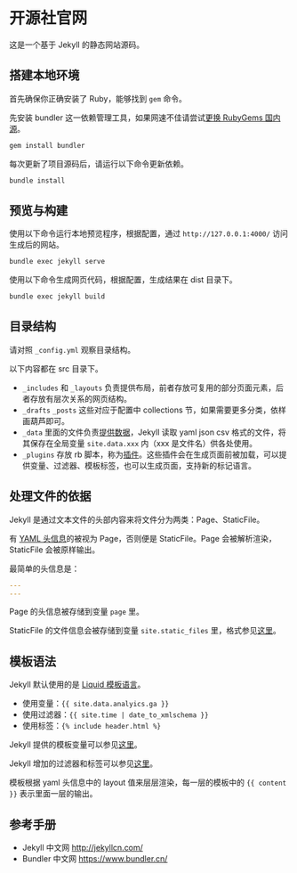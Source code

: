 # 开源社官网

这是一个基于 Jekyll 的静态网站源码。

## 搭建本地环境

首先确保你正确安装了 Ruby，能够找到 `gem` 命令。

先安装 bundler 这一依赖管理工具，如果网速不佳请尝试[更换 RubyGems 国内源](https://gems.ruby-china.com/)。

```bash
gem install bundler
```

每次更新了项目源码后，请运行以下命令更新依赖。

```bash
bundle install
```

## 预览与构建

使用以下命令运行本地预览程序，根据配置，通过 `http://127.0.0.1:4000/` 访问生成后的网站。

```bash
bundle exec jekyll serve
```

使用以下命令生成网页代码，根据配置，生成结果在 dist 目录下。

```bash
bundle exec jekyll build
```

## 目录结构

请对照 `_config.yml` 观察目录结构。

以下内容都在 src 目录下。

- `_includes` 和 `_layouts` 负责提供布局，前者存放可复用的部分页面元素，后者存放有层次关系的网页结构。
- `_drafts` `_posts` 这些对应于配置中 collections 节，如果需要更多分类，依样画葫芦即可。
- `_data` 里面的文件负责[提供数据](http://jekyllcn.com/docs/datafiles/)，Jekyll 读取 yaml json csv 格式的文件，将其保存在全局变量 `site.data.xxx` 内（xxx 是文件名）供各处使用。
- `_plugins` 存放 rb 脚本，称为[插件](http://jekyllcn.com/docs/plugins/)。这些插件会在生成页面前被加载，可以提供变量、过滤器、模板标签，也可以生成页面，支持新的标记语言。

## 处理文件的依据

Jekyll 是通过文本文件的头部内容来将文件分为两类：Page、StaticFile。

有 [YAML 头信息](http://jekyllcn.com/docs/frontmatter/)的被视为 Page，否则便是 StaticFile。Page 会被解析渲染，StaticFile 会被原样输出。

最简单的头信息是：

```yaml
---
---
```

Page 的头信息被存储到变量 `page` 里。

StaticFile 的文件信息会被存储到变量 `site.static_files` 里，格式参见[这里](http://jekyllcn.com/docs/static-files/)。

## 模板语法

Jekyll 默认使用的是 [Liquid 模板语言](https://help.shopify.com/en/themes/liquid)。

- 使用变量：`{{ site.data.analyics.ga }}`
- 使用过滤器：`{{ site.time | date_to_xmlschema }}`
- 使用标签：`{% include header.html %}`

Jekyll 提供的模板变量可以参见[这里](http://jekyllcn.com/docs/variables/)。

Jekyll 增加的过滤器和标签可以参见[这里](http://jekyllcn.com/docs/templates/)。

模板根据 yaml 头信息中的 layout 值来层层渲染，每一层的模板中的 `{{ content }}` 表示里面一层的输出。

## 参考手册

- Jekyll 中文网 http://jekyllcn.com/
- Bundler 中文网 https://www.bundler.cn/
